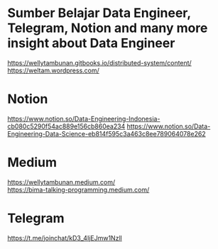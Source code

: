 # Sumber Belajar Data Engineer, Telegram, Notion and many more insight about Data Engineer

https://wellytambunan.gitbooks.io/distributed-system/content/
<br>
https://weltam.wordpress.com/

# Notion
https://www.notion.so/Data-Engineering-Indonesia-cb080c5290f54ac889e156cb860ea234
https://www.notion.so/Data-Engineering-Data-Science-eb814f595c3a463c8ee789064078e262

# Medium
https://wellytambunan.medium.com/
<br>
https://bima-talking-programming.medium.com/

# Telegram
https://t.me/joinchat/kD3_4IjEJmw1Nzll
